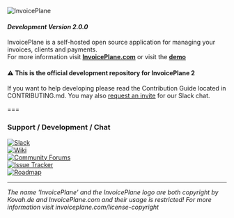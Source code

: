 ![InvoicePlane](http://invoiceplane.com/content/logo/PNG/logo_300x150.png)
#### _Development Version 2.0.0_

InvoicePlane is a self-hosted open source application for managing your invoices, clients and payments.    
For more information visit __[InvoicePlane.com](https://invoiceplane.com)__ or visit the __[demo](https://demo.invoiceplane.com)__

#### :warning: This is the official development repository for InvoicePlane 2

If you want to help developing please read the Contribution Guide located in CONTRIBUTING.md.
You may also [request an invite](https://invoiceplane-slack.herokuapp.com/) for our Slack chat.

===

### Support / Development / Chat

[![Slack](https://img.shields.io/badge/Chat%3A-Slack-429ae1.svg)](https://invoiceplane-slack.herokuapp.com/)  
[![Wiki](https://img.shields.io/badge/Help%3A-Official%20Wiki-429ae1.svg)](https://wiki.invoiceplane.com/)  
[![Community Forums](https://img.shields.io/badge/Help%3A-Community%20Forums-429ae1.svg)](https://community.invoiceplane.com/)  
[![Issue Tracker](https://img.shields.io/badge/Development%3A-Issue%20Tracker-429ae1.svg)](https://development.invoiceplane.com/)   
[![Roadmap](https://img.shields.io/badge/Development%3A-Roadmap-429ae1.svg)](https://go.invoiceplane.com/roadmapv1)  

---
  
*The name 'InvoicePlane' and the InvoicePlane logo are both copyright by Kovah.de and InvoicePlane.com
and their usage is restricted! For more information visit invoiceplane.com/license-copyright*
